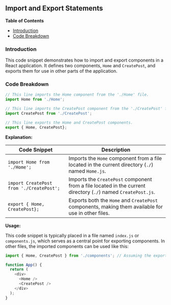 ##  Import and Export Statements 

**Table of Contents**

* [Introduction](#introduction)
* [Code Breakdown](#code-breakdown)

### Introduction 

This code snippet demonstrates how to import and export components in a React application. It defines two components, `Home` and `CreatePost`, and exports them for use in other parts of the application.

### Code Breakdown

```javascript
// This line imports the Home component from the './Home' file.
import Home from './Home'; 

// This line imports the CreatePost component from the './CreatePost' file.
import CreatePost from './CreatePost'; 

// This line exports the Home and CreatePost components.
export { Home, CreatePost}; 
```

**Explanation:**

| Code Snippet  | Description |
| ------------- | ----------- |
| `import Home from './Home';` | Imports the `Home` component from a file located in the current directory (`./`) named `Home.js`. |
| `import CreatePost from './CreatePost';` | Imports the `CreatePost` component from a file located in the current directory (`./`) named `CreatePost.js`. |
| `export { Home, CreatePost};` | Exports both the `Home` and `CreatePost` components, making them available for use in other files. |

**Usage:**

This code snippet is typically placed in a file named `index.js` or `components.js`, which serves as a central point for exporting components. In other files, the imported components can be used like this:

```javascript
import { Home, CreatePost } from './components'; // Assuming the export is in components.js

function App() {
  return (
    <div>
      <Home />
      <CreatePost />
    </div>
  );
}
```